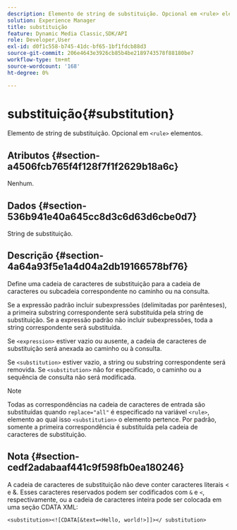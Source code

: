 ```yaml
---
description: Elemento de string de substituição. Opcional em <rule> elementos.
solution: Experience Manager
title: substituição
feature: Dynamic Media Classic,SDK/API
role: Developer,User
exl-id: d0f1c558-b745-41dc-bf65-1bf1fdcb88d3
source-git-commit: 206e4643e3926cb85b4be2189743578f88180be7
workflow-type: tm+mt
source-wordcount: '168'
ht-degree: 0%

---
```


# substituição{#substitution}

Elemento de string de substituição. Opcional em `<rule>` elementos.

## Atributos {#section-a4506fcb765f4f128f7f1f2629b18a6c}

Nenhum.

## Dados {#section-536b941e40a645cc8d3c6d63d6cbe0d7}

String de substituição.

## Descrição {#section-4a64a93f5e1a4d04a2db19166578bf76}

Define uma cadeia de caracteres de substituição para a cadeia de caracteres ou subcadeia correspondente no caminho ou na consulta.

Se a expressão padrão incluir subexpressões (delimitadas por parênteses), a primeira substring correspondente será substituída pela string de substituição. Se a expressão padrão não incluir subexpressões, toda a string correspondente será substituída.

Se `<expression>` estiver vazio ou ausente, a cadeia de caracteres de substituição será anexada ao caminho ou à consulta.

Se `<substitution>` estiver vazio, a string ou substring correspondente será removida. Se `<substitution>` não for especificado, o caminho ou a sequência de consulta não será modificada.

>[!NOTE]
>
>Todas as correspondências na cadeia de caracteres de entrada são substituídas quando `replace="all"` é especificado na variável `<rule>`, elemento ao qual isso `<substitution>` o elemento pertence. Por padrão, somente a primeira correspondência é substituída pela cadeia de caracteres de substituição.

## Nota {#section-cedf2adabaaf441c9f598fb0ea180246}

A cadeia de caracteres de substituição não deve conter caracteres literais &lt; e &amp;. Esses caracteres reservados podem ser codificados com `&` e `<`, respectivamente, ou a cadeia de caracteres inteira pode ser colocada em uma seção CDATA XML:

`<substitution><![CDATA[&text=<Hello, world!>]]></ substitution>`

